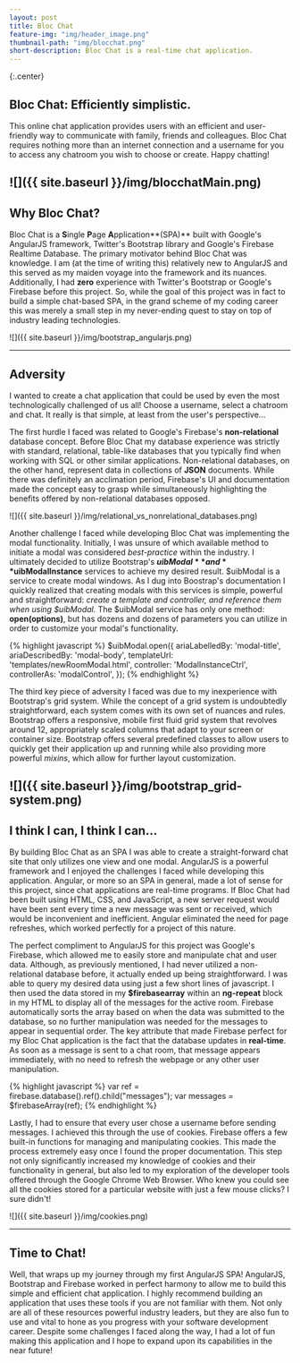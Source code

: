 ```yaml
---
layout: post
title: Bloc Chat
feature-img: "img/header_image.png"
thumbnail-path: "img/blocchat.png"
short-description: Bloc Chat is a real-time chat application.
---
```

{:.center}
## Bloc Chat: Efficiently simplistic.

This online chat application provides users with an efficient and user-friendly way to communicate with family, friends and colleagues. Bloc Chat requires nothing more than an internet connection and a username for you to access any chatroom you wish to choose or create. Happy chatting!

![]({{ site.baseurl }}/img/blocchatMain.png)
---
## Why Bloc Chat?

Bloc Chat is a **S**ingle **P**age **A**pplication**(SPA)** built with Google's AngularJS framework, Twitter's Bootstrap library and Google's Firebase Realtime Database. The primary motivator behind Bloc Chat was knowledge. I am (at the time of writing this) relatively new to AngularJS and this served as my maiden voyage into the framework and its nuances. Additionally, I had **zero** experience with Twitter's Bootstrap or Google's Firebase before this project. So, while the goal of this project was in fact to build a simple chat-based SPA, in the grand scheme of my coding career this was merely a small step in my never-ending quest to stay on top of industry leading technologies.

![]({{ site.baseurl }}/img/bootstrap_angularjs.png)

---
## Adversity

I wanted to create a chat application that could be used by even the most technologically challenged of us all! Choose a username, select a chatroom and chat. It really is that simple, at least from the user's perspective...

The first hurdle I faced was related to Google's Firebase's **non-relational** database concept. Before Bloc Chat my database experience was strictly with standard, relational, table-like databases that you typically find when working with SQL or other similar applications. Non-relational databases, on the other hand, represent data in collections of **JSON** documents. While there was definitely an acclimation period, Firebase's UI and documentation made the concept easy to grasp while simultaneously highlighting the benefits offered by non-relational databases opposed.


![]({{ site.baseurl }}/img/relational_vs_nonrelational_databases.png)

Another challenge I faced while developing Bloc Chat was implementing the modal functionality. Initially, I was unsure of which available method to initiate a modal was considered _best-practice_ within the industry. I ultimately decided to utilize Bootstrap's **$uibModal** and **$uibModalInstance** services to achieve my desired result. $uibModal is a service to create modal windows. As I dug into Boostrap's documentation I quickly realized that creating modals with this services is simple, powerful and straightforward: _create a template and controller, and reference them when using $uibModal._ The $uibModal service has only one method: **open(options)**, but has dozens and dozens of parameters you can utilize in order to customize your modal's functionality.


{% highlight javascript %}
$uibModal.open({
    ariaLabelledBy: 'modal-title',
    ariaDescribedBy: 'modal-body',
    templateUrl: 'templates/newRoomModal.html',
    controller: 'ModalInstanceCtrl',
    controllerAs: 'modalControl',
});
{% endhighlight %}

The third key piece of adversity I faced was due to my inexperience with Bootstrap's grid system. While the concept of a grid system is undoubtedly straightforward, each system comes with its own set of nuances and rules. Bootstrap offers a responsive, mobile first fluid grid system that revolves around 12, appropriately scaled columns that adapt to your screen or container size. Bootstrap offers several predefined classes to allow users to quickly get their application up and running while also providing more powerful _mixins_, which allow for further layout customization.

![]({{ site.baseurl }}/img/bootstrap_grid-system.png)
---

## I think I can, I think I can...

By building Bloc Chat as an SPA I was able to create a straight-forward chat site that only utilizes one view and one modal. AngularJS is a powerful framework and I enjoyed the challenges I faced while developing this application. Angular, or more so an SPA in general, made a lot of sense for this project, since chat applications are real-time programs. If Bloc Chat had been built using HTML, CSS, and JavaScript, a new server request would have been sent every time a new message was sent or received, which would be inconvenient and inefficient. Angular eliminated the need for page refreshes, which worked perfectly for a project of this nature.

The perfect compliment to AngularJS for this project was Google's Firebase, which allowed me to easily store and manipulate chat and user data. Although, as previously mentioned, I had never utilized a non-relational database before, it actually ended up being straightforward. I was able to query my desired data using just a few short lines of javascript. I then used the data stored in my **$firebasearray** within an **ng-repeat** block in my HTML to display all of the messages for the active room. Firebase automatically sorts the array based on when the data was submitted to the database, so no further manipulation was needed for the messages to appear in sequential order. The key attribute that made Firebase perfect for my Bloc Chat application is the fact that the database updates in **real-time**. As soon as a message is sent to a chat room, that message appears immediately, with no need to refresh the webpage or any other user manipulation.

{% highlight javascript %}
var ref = firebase.database().ref().child("messages");
var messages = $firebaseArray(ref);
{% endhighlight %}


Lastly, I had to ensure that every user chose a username before sending messages. I achieved this through the use of cookies. Firebase offers a few built-in functions for managing and manipulating cookies. This made the process extremely easy once I found the proper documentation. This step not only significantly increased my knowledge of cookies and their functionality in general, but also led to my exploration of the developer tools offered through the Google Chrome Web Browser. Who knew you could see all the cookies stored for a particular website with just a few mouse clicks? I sure didn't!

![]({{ site.baseurl }}/img/cookies.png)


---
## Time to Chat!

Well, that wraps up my journey through my first AngularJS SPA! AngularJS, Bootstrap and Firebase worked in perfect harmony to allow me to build this simple and efficient chat application. I highly recommend building an application that uses these tools if you are not familiar with them. Not only are all of these resources powerful industry leaders, but they are also fun to use and vital to hone as you progress with your software development career. Despite some challenges I faced along the way, I had a lot of fun making this application and I hope to expand upon its capabilities in the near future!
